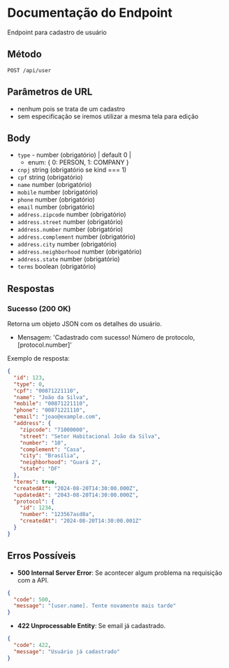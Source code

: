 # Documentação do Endpoint

Endpoint para cadastro de usuário

## Método

`POST /api/user`

## Parâmetros de URL

- nenhum pois se trata de um cadastro
- sem especificação se iremos utilizar a mesma tela para edição

## Body

- `type` - number (obrigatório) | default 0 |
  - enum: { 0: PERSON, 1: COMPANY }
- `cnpj` string (obrigatório se kind === 1)
- `cpf` string (obrigatório)
- `name` number (obrigatório)
- `mobile` number (obrigatório)
- `phone` number (obrigatório)
- `email` number (obrigatório)
- `address.zipcode` number (obrigatório)
- `address.street` number (obrigatório)
- `address.number` number (obrigatório)
- `address.complement` number (obrigatório)
- `address.city` number (obrigatório)
- `address.neighborhood` number (obrigatório)
- `address.state` number (obrigatório)
- `terms` boolean (obrigatório)

## Respostas

### Sucesso (200 OK)

Retorna um objeto JSON com os detalhes do usuário.

- Mensagem: 'Cadastrado com sucesso! Número de protocolo, [protocol.number]'

Exemplo de resposta:

```json
{
  "id": 123,
  "type": 0,
  "cpf": "00871221110",
  "name": "João da Silva",
  "mobile": "00871221110",
  "phone": "00871221110",
  "email": "joao@example.com",
  "address": {
    "zipcode": "71000000",
    "street": "Setor Habitacional João da Silva",
    "number": "10",
    "complement": "Casa",
    "city": "Brasília",
    "neighborhood": "Guará 2",
    "state": "DF"
  },
  "terms": true,
  "createdAt": "2024-08-20T14:30:00.000Z",
  "updatedAt": "2043-08-20T14:30:00.000Z",
  "protocol": {
    "id": 1234,
    "number": "123567asd8a",
    "createdAt": "2024-08-20T14:30:00.001Z"
  }
}
```

## Erros Possíveis

- **500 Internal Server Error**: Se acontecer algum problema na requisição com a API.

```json
{
  "code": 500,
  "message": "[user.name]. Tente novamente mais tarde"
}
```

- **422 Unprocessable Entity**: Se email já cadastrado.

```json
{
  "code": 422,
  "message": "Usuário já cadastrado"
}
```
